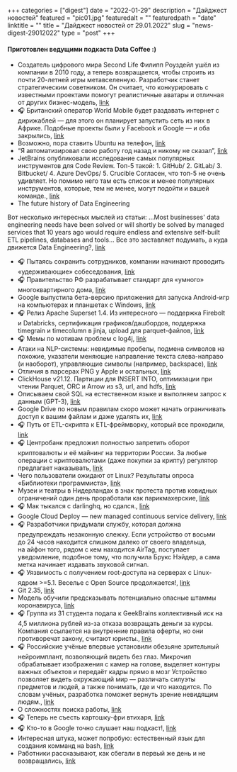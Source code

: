 
+++
categories = ["digest"]
date = "2022-01-29"
description = "Дайджест новостей"
featured = "pic01.jpg"
featuredalt = ""
featuredpath = "date"
linktitle = ""
title = "Дайджест новостей от 29.01.2022"
slug = "news-digest-29012022"
type = "post"
+++

#### Приготовлен ведущими подкаста Data Coffee :)


-  Создатель цифрового мира Second Life Филипп Роуздейл ушёл из компании в 2010 году, а теперь возвращается, чтобы строить из почти 20-летней игры метавселенную. Разработчик станет стратегическим советником. Он считает, что конкурировать с известными проектами помогут реалистичные аватары и отличная от других бизнес-модель, [link](https://vc.ru/future/347404)
- 🎧 Британский оператор World Mobile будет раздавать интернет с дирижаблей — для этого он планирует запустить сеть из них в Африке. Подобные проекты были у Facebook и Google — и оба закрылись, [link](https://vc.ru/future/347451)
-  Возможно, пора ставить Ubuntu на телефон, [link](https://www.techradar.com/news/it-might-be-time-to-consider-running-ubuntu-on-your-smartphone)
-  “Я автоматизировал свою работу год назад и никому не сказал”, [link](https://www.reddit.com/r/antiwork/comments/s2igq9/i_automated_my_job_over_a_year_ago_and_havent/)
-  JetBrains опубликовали исследование самых популярных инструментов для Code Review. Топ-5 такой: 1. GitHub/ 2. GitLab/ 3. Bitbucket/ 4. Azure DevOps/ 5. Crucible Согласен, что топ-5 не очень удивляет. Но помимо него там есть список и менее популярных инструментов, которые, тем не менее, могут подойти и вашей команде., [link](https://blog.jetbrains.com/space/2021/12/15/best-code-review-tools/)
-  The future history of Data Engineering

Вот несколько интересных мыслей из статьи:
...Most businesses' data engineering needs have been solved or will shortly be solved by managed services that 10 years ago would require endless and extensive self-built ETL pipelines, databases and tools...
Все это заставляет подумать, а куда движется Data Engineering?, [link](https://groupby1.substack.com/p/data-engineering)
- 🎧 Пытаясь сохранить сотрудников, компании начинают проводить «удерживающие» собеседования, [link](https://habr.com/ru/post/596595/)
- 🎧 Правительство РФ разрабатывает стандарт для «умного» многоквартирного дома, [link](https://vc.ru/tech/350762)
-  Google выпустила бета-версию приложения для запуска Android-игр на компьютерах и планшетах с Windows, [link](https://tjournal.ru/news/516312)
- 🎧 Релиз Apache Superset 1.4. Из интересного — поддержка Firebolt и Databricks, сертификация графиков/дашбордов, поддержка timegrain и timecolumn в jinja, upload для parquet-файлов, [link](https://github.com/apache/superset/blob/1.4.0/CHANGELOG.md)
- 🎧 Мемы по мотивам проблем с log4j, [link](https://log4jmemes.com/)
-  Атаки на NLP-системы: невидимые пробелы, подмена символов на похожие, указатели меняющие направление текста слева-направо (и наоборот), управляющие символы (например, backspace), [link](https://www.unite.ai/attacking-natural-language-processing-systems-with-adversarial-examples/)
-  Отличия в парсерах PNG у Apple и остальных, [link](https://www.da.vidbuchanan.co.uk/widgets/pngdiff/)
-  ClickHouse v21.12. Партиции для INSERT INTO, оптимизации при чтении Parquet, ORC и Arrow из s3, url, and hdfs, [link](https://clickhouse.com/blog/en/2021/clickhouse-v21.12-released/)
-  Описываем свой SQL на естественном языке и выполняем запрос к данным (GPT-3), [link](https://app.tabbydata.com/sql-assistant-demo)
-  Google Drive по новым правилам скоро может начать ограничивать доступ к вашим файлам и даже удалять их, [link](https://www.techradar.com/news/google-drive-could-soon-start-locking-your-personal-files)
- 🎧 Путь от ETL-скрипта к ETL-фреймворку, который все проходили, [link](https://airbyte.com/blog/etl-framework-vs-etl-script)
- 🎧 Центробанк предложил полностью запретить оборот криптовалюты и её майнинг на территории России. За любые операции с криптовалютами (даже покупки за крипту) регулятор предлагает наказывать, [link](https://www.rbc.ru/finances/20/01/2022/61e9231a9a79477514c2b9ce)
-  Чего пользователи ожидают от Linux? Результаты опроса «Библиотеки программиста», [link](https://proglib.io/p/chego-polzovateli-ozhidayut-ot-linux-rezultaty-oprosa-biblioteki-programmista-2022-01-19)
-  Музеи и театры в Нидерландах в знак протеста против ковидных ограничений один день проработали как парикмахерские, [link](https://tjournal.ru/news/516174-muzei-i-teatry-v-niderlandah-v-znak-protesta-protiv-kovidnyh-ogranicheniy-odin-den-prorabotali-kak-parikmaherskie)
- 🎧 Мак тыкался с darlinghq, но сдался., [link](https://www.darlinghq.org/)
-  Google Cloud Deploy — new managed continuous service delivery, [link](https://twitter.com/rseroter/status/1484585434432749573?s=21)
- 🎧 Разработчики придумали службу, которая должна предупреждать незаконную слежку. Если устройство от восьми до 24 часов находится слишком далеко от своего владельца, на айфон того, рядом с кем находится AirTag, поступает уведомление, подобное тому, что получила Брукс Нэйдер, а сама метка начинает издавать звуковой сигнал.
- 🎧 Уязвимость с получением root-доступа на серверах с Linux-ядром >=5.1. Веселье с Open Source продолжается!, [link](https://t.me/srv_admin/1583)
-  Git 2.35, [link](https://github.blog/2022-01-24-highlights-from-git-2-35/)
-  Модель обучили предсказывать потенциально опасные штаммы коронавируса, [link](https://neurohive.io/ru/novosti/model-obuchili-predskazyvat-potencialno-opasnye-shtammy-koronavirusa/)
- 🎧 Группа из 31 студента подала к GeekBrains коллективный иск на 4,5 миллиона рублей из-за отказа возвращать деньги за курсы. Компания ссылается на внутренние правила оферты, но они противоречат закону, считают юристы., [link](https://tjournal.ru/news/520336)
- 🎧 Российские учёные впервые установили обезьяне зрительный нейроимплант, позволяющий видеть без глаз. Микрочип обрабатывает изображения с камер на голове, выделяет контуры важных объектов и передаёт кадры прямо в мозг Устройство позволяет видеть окружающий мир — различать силуэты предметов и людей, а также понимать, где и что находится. По словам учёных, разработка поможет вернуть зрение невидящим людям., [link](https://tjournal.ru/science/520566)
-  О сложностях поиска работы, [link](https://habr.com/ru/news/t/647983/)
- 🎧 Теперь не съесть картошку-фри втихаря, [link](https://habr.com/ru/news/t/647975/)
- 🎧 Кто-то в Google точно слушает наш подкаст!, [link](https://t.me/TJournal/53288)
-  Интересная штука, может попробую: естественный язык для создания комманд на bash, [link](https://www.ibm.com/blogs/research/2020/02/bringing-ai-to-the-command-line/)
-  Работники рассказывают, как сбегали в первый же день и не возвращались, [link](https://vc.ru/hr/354419-tred-rabotniki-rasskazyvayut-kak-sbegali-v-pervyy-zhe-den-i-ne-vozvrashchalis)